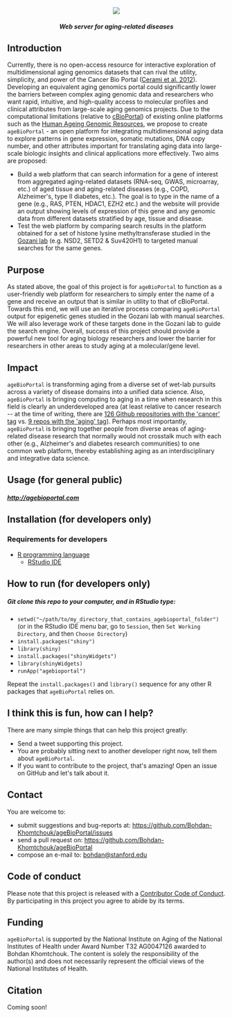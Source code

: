 <div align="center">

<img src="https://github.com/Bohdan-Khomtchouk/ageBioPortal/blob/master/ageBioPortal/www/ageBioPortal_logo_oval.png">

##### Web server for aging-related diseases

</div>

## Introduction
Currently, there is no open-access resource for interactive exploration of multidimensional aging genomics datasets that can rival the utility, simplicity, and power of the Cancer Bio Portal ([Cerami et al. 2012](https://www.ncbi.nlm.nih.gov/pmc/articles/PMC3956037/)). Developing an equivalent aging genomics portal could significantly lower the barriers between complex aging genomic data and researchers who want rapid, intuitive, and high-quality access to molecular profiles and clinical attributes from large-scale aging genomics projects. Due to the computational limitations (relative to [cBioPortal](https://github.com/cBioPortal/)) of existing online platforms such as the [Human Ageing Genomic Resources](http://genomics.senescence.info), we propose to create `ageBioPortal` - an open platform for integrating multidimensional aging data to explore patterns in gene expression, somatic mutations, DNA copy number, and other attributes important for translating aging data into large-scale biologic insights and clinical applications more effectively.  Two aims are proposed:

   * Build a web platform that can search information for a gene of interest from aggregated aging-related datasets (RNA-seq, GWAS, microarray, etc.) of aged tissue and aging-related diseases (e.g., COPD, Alzheimer's, type II diabetes, etc.).  The goal is to type in the name of a gene (e.g., RAS, PTEN, HDAC1, EZH2 etc.) and the website will provide an output showing levels of expression of this gene and any genomic data from different datasets stratified by age, tissue and disease.
  * Test the web platform by comparing search results in the platform obtained for a set of histone lysine methyltransferase studied in the [Gozani lab](https://web.stanford.edu/group/gozani/cgi-bin/gozanilab/) (e.g. NSD2, SETD2 & Suv420H1) to targeted manual searches for the same genes.
  
## Purpose
As stated above, the goal of this project is for `ageBioPortal` to function as a user-friendly web platform for researchers to simply enter the name of a gene and receive an output that is similar in utility to that of cBioPortal. Towards this end, we will use an iterative process comparing `ageBioPortal` output for epigenetic genes studied in the Gozani lab with manual searches. We will also leverage work of these targets done in the Gozani lab to guide the search engine. Overall, success of this project should provide a powerful new tool for aging biology researchers and lower the barrier for researchers in other areas to study aging at a molecular/gene level.

## Impact

`ageBioPortal` is transforming aging from a diverse set of wet-lab pursuits across a variety of disease domains into a unified data science.  Also, `ageBioPortal` is bringing computing to aging in a time when research in this field is clearly an underdeveloped area (at least relative to cancer research -- at the time of writing, there are [126 Github repositories with the 'cancer' tag](https://github.com/topics/cancer) vs. [9 repos with the 'aging' tag](https://github.com/topics/aging)).  Perhaps most importantly, `ageBioPortal` is bringing together people from diverse areas of aging-related disease research that normally would not crosstalk much with each other (e.g., Alzheimer's and diabetes research communities) to one common web platform, thereby establishing aging as an interdisciplinary and integrative data science.

## Usage (for general public)

##### http://agebioportal.com 

## Installation (for developers only)

### Requirements for developers

* [R programming language](https://www.r-project.org)
  * [RStudio IDE](https://www.rstudio.com/products/rstudio/download/#download)

## How to run (for developers only)

##### Git clone this repo to your computer, and in RStudio type:
* `setwd("~/path/to/my_directory_that_contains_agebioportal_folder")` (or in the RStudio IDE menu bar, go to `Session`, then `Set Working Directory`, and then `Choose Directory`)
* `install.packages("shiny")`
* `library(shiny)`
* `install.packages("shinyWidgets")`
* `library(shinyWidgets)`
* `runApp("agebioportal")`

Repeat the `install.packages()` and `library()` sequence for any other R packages that `ageBioPortal` relies on. 

## I think this is fun, how can I help?
There are many simple things that can help this project greatly:

  * Send a tweet supporting this project.
  * You are probably sitting next to another developer right now, tell them about `ageBioPortal`.
  * If you want to contribute to the project, that's amazing! Open an issue on GitHub and let's talk about it.

## Contact
You are welcome to:

* submit suggestions and bug-reports at: <https://github.com/Bohdan-Khomtchouk/ageBioPortal/issues>
* send a pull request on: <https://github.com/Bohdan-Khomtchouk/ageBioPortal>
* compose an e-mail to: <bohdan@stanford.edu>

## Code of conduct

Please note that this project is released with a [Contributor Code of Conduct](CONDUCT.md). By participating in this project you agree to abide by its terms.

## Funding
`ageBioPortal` is supported by the National Institute on Aging of the National Institutes of Health under Award Number T32 AG0047126 awarded to Bohdan Khomtchouk. The content is solely the responsibility of the author(s) and does not necessarily represent the official views of the National Institutes of Health.

## Citation
Coming soon! 
